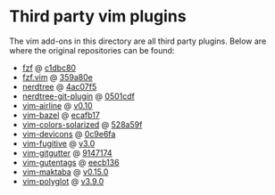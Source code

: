 # Third party vim plugins

The vim add-ons in this directory are all third party plugins.
Below are where the original repositories can be found:

* [fzf](https://github.com/junegunn/fzf) @ [c1dbc80](https://github.com/junegunn/fzf/tree/c1dbc800e587471a8c34a0e3a4a907aabc71cdd0)
* [fzf.vim](https://github.com/junegunn/fzf.vim) @ [359a80e](https://github.com/junegunn/fzf.vim/tree/359a80e3a34aacbd5257713b6a88aa085337166f)
* [nerdtree](https://github.com/scrooloose/nerdtree) @ [4ac07f5](https://github.com/scrooloose/nerdtree/tree/4ac07f52a312a24d82deba715ee489e6c5b00259)
* [nerdtree-git-plugin](https://github.com/Xuyuanp/nerdtree-git-plugin) @ [0501cdf](https://github.com/Xuyuanp/nerdtree-git-plugin/tree/0501cdfbe3064d1f2d0987929565bccee5f5a6a5)
* [vim-airline](https://github.com/vim-airline/vim-airline) @ [v0.10](https://github.com/vim-airline/vim-airline/releases/tag/v0.10)
* [vim-bazel](https://github.com/bazelbuild/vim-bazel) @ [ecafb17](https://github.com/bazelbuild/vim-bazel/tree/ecafb17d5d1d3756e5ac0bd9f4812a450b8c91a3)
* [vim-colors-solarized](https://github.com/altercation/vim-colors-solarized) @ [528a59f](https://github.com/altercation/vim-colors-solarized/tree/528a59f26d12278698bb946f8fb82a63711eec21)
* [vim-devicons](https://github.com/ryanoasis/vim-devicons) @ [0c9e6fa](https://github.com/ryanoasis/vim-devicons/tree/0c9e6faaf246767c850eb92f48c4bdc068cdf235)
* [vim-fugitive](https://github.com/tpope/vim-fugitive) @ [v3.0](https://github.com/tpope/vim-fugitive/releases/tag/v3.0)
* [vim-gitgutter](https://github.com/airblade/vim-gitgutter) @ [9147174](https://github.com/airblade/vim-gitgutter/tree/91471746fe687ee867877508dfd809460dab5698)
* [vim-gutentags](https://github.com/ludovicchabant/vim-gutentags) @ [eecb136](https://github.com/ludovicchabant/vim-gutentags/tree/eecb136fae97e30d5f01e71f0d3b775c8b017385)
* [vim-maktaba](https://github.com/google/vim-maktaba) @ [v0.15.0](https://github.com/google/vim-maktaba/releases/tag/v0.15.0)
* [vim-polyglot](https://github.com/sheerun/vim-polyglot) @ [v3.9.0](https://github.com/sheerun/vim-polyglot/releases/tag/v3.9.0)
